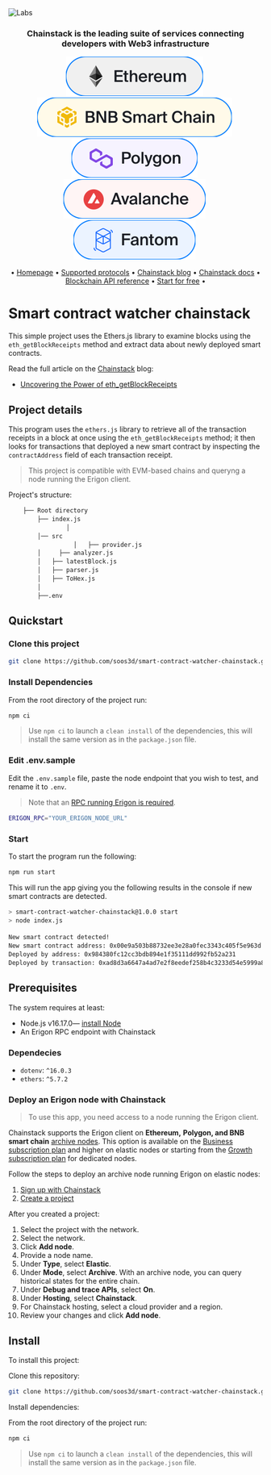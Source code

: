 <img width="1200" alt="Labs" src="https://user-images.githubusercontent.com/99700157/213291931-5a822628-5b8a-4768-980d-65f324985d32.png">

<p>
 <h3 align="center">Chainstack is the leading suite of services connecting developers with Web3 infrastructure</h3>
</p>

<p align="center">
  <a target="_blank" href="https://chainstack.com/build-better-with-ethereum/"><img src="https://github.com/soos3d/blockchain-badges/blob/main/protocols_badges/Ethereum.svg" /></a>&nbsp;  
  <a target="_blank" href="https://chainstack.com/build-better-with-bnb-smart-chain/"><img src="https://github.com/soos3d/blockchain-badges/blob/main/protocols_badges/BNB.svg" /></a>&nbsp;
  <a target="_blank" href="https://chainstack.com/build-better-with-polygon/"><img src="https://github.com/soos3d/blockchain-badges/blob/main/protocols_badges/Polygon.svg" /></a>&nbsp;
  <a target="_blank" href="https://chainstack.com/build-better-with-avalanche/"><img src="https://github.com/soos3d/blockchain-badges/blob/main/protocols_badges/Avalanche.svg" /></a>&nbsp;
  <a target="_blank" href="https://chainstack.com/build-better-with-fantom/"><img src="https://github.com/soos3d/blockchain-badges/blob/main/protocols_badges/Fantom.svg" /></a>&nbsp;
</p>

<p align="center">
  • <a target="_blank" href="https://chainstack.com/">Homepage</a> •
  <a target="_blank" href="https://chainstack.com/protocols/">Supported protocols</a> •
  <a target="_blank" href="https://chainstack.com/blog/">Chainstack blog</a> •
  <a target="_blank" href="https://docs.chainstack.com/quickstart/">Chainstack docs</a> •
  <a target="_blank" href="https://docs.chainstack.com/quickstart/">Blockchain API reference</a> •
  <a target="_blank" href="https://console.chainstack.com/user/account/create">Start for free</a> •
</p>

# Smart contract watcher chainstack

 This simple project uses the Ethers.js library to examine blocks using the `eth_getBlockReceipts` method and extract data about newly deployed smart contracts.

Read the full article on the [Chainstack](https://chainstack.com) blog:
 * [Uncovering the Power of eth_getBlockReceipts]()

 ## Project details

This program uses the `ethers.js` library to retrieve all of the transaction receipts in a block at once using the `eth_getBlockReceipts` method; it then looks for transactions that deployed a new smart contract by inspecting the `contractAddress` field of each transaction receipt.

> This project is compatible with EVM-based chains and queryng a node running the Erigon client.

Project's structure:

```sh
    ├── Root directory
		├── index.js
                │   
		│── src
                  │   ├── provider.js
		│     ├── analyzer.js
		│ 	├── latestBlock.js
		│ 	├── parser.js
		│ 	├── ToHex.js
		│  
		├──.env
```

## Quickstart

### Clone this project

```sh
git clone https://github.com/soos3d/smart-contract-watcher-chainstack.git
```

### Install Dependencies

From the root directory of the project run:

```sh
npm ci
```

> Use `npm ci` to launch a `clean install` of the dependencies, this will install the same version as in the `package.json` file.

### Edit .env.sample

Edit the `.env.sample` file, paste the node endpoint that you wish to test, and rename it to `.env`.

> Note that an [RPC running Erigon is required](#deploy-an-erigon-node-with-chainstack).

```sh
ERIGON_RPC="YOUR_ERIGON_NODE_URL"
```

### Start

To start the program run the following:

```sh
npm run start
```

This will run the app giving you the following results in the console if new smart contracts are detected.

```sh
> smart-contract-watcher-chainstack@1.0.0 start
> node index.js

New smart contract detected! 
New smart contract address: 0x00e9a503b88732ee3e28a0fec3343c405f5e963d
Deployed by address: 0x984380fc12cc3bdb894e1f35111dd992fb52a231
Deployed by transaction: 0xad8d3a6647a4ad7e2f8eedef258b4c3233d54e5999a855ca59500f5df70d35de
```

## Prerequisites

The system requires at least:

* Node.js v16.17.0— [install Node](https://nodejs.org/en/download/)
* An Erigon RPC endpoint with Chainstack

### Dependecies

* `dotenv`: `^16.0.3`
* `ethers`: `^5.7.2`

### Deploy an Erigon node with Chainstack

> To use this app, you need access to a node running the Erigon client.

Chainstack supports the Erigon client on **Ethereum,** **Polygon, and BNB smart chain** [archive nodes](https://chainstack.com/evm-nodes-a-dive-into-the-full-vs-archive-mode/). This option is available on the [Business subscription plan](https://chainstack.com/pricing/) and higher on elastic nodes or starting from the [Growth subscription plan](https://chainstack.com/pricing/) for dedicated nodes.

Follow the steps to deploy an archive node running Erigon on elastic nodes:

1. [Sign up with Chainstack](https://console.chainstack.com/user/account/create)
2. [Create a project](https://docs.chainstack.com/platform/create-a-project)

After you created a project:

1. Select the project with the network.
2. Select the network.
3. Click **Add node**.
4. Provide a node name.
5. Under **Type**, select **Elastic**.
6. Under **Mode**, select **Archive**. With an archive node, you can query historical states for the entire chain.
7. Under **Debug and trace APIs**, select **On**.
8. Under **Hosting**, select **Chainstack**.
9. For Chainstack hosting, select a cloud provider and a region.
10. Review your changes and click **Add node**.

## Install

To install this project:

Clone this repository:

```sh
git clone https://github.com/soos3d/smart-contract-watcher-chainstack.git
```

Install dependencies:

From the root directory of the project run:

```sh
npm ci
```

> Use `npm ci` to launch a `clean install` of the dependencies, this will install the same version as in the `package.json` file.
